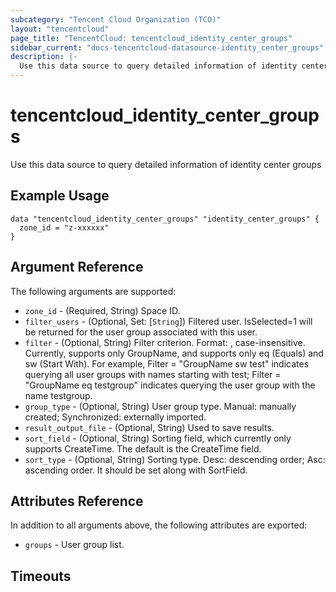 ```yaml
---
subcategory: "Tencent Cloud Organization (TCO)"
layout: "tencentcloud"
page_title: "TencentCloud: tencentcloud_identity_center_groups"
sidebar_current: "docs-tencentcloud-datasource-identity_center_groups"
description: |-
  Use this data source to query detailed information of identity center groups
---
```


# tencentcloud_identity_center_groups

Use this data source to query detailed information of identity center groups

## Example Usage

```hcl
data "tencentcloud_identity_center_groups" "identity_center_groups" {
  zone_id = "z-xxxxxx"
}
```

## Argument Reference

The following arguments are supported:

* `zone_id` - (Required, String) Space ID.
* `filter_users` - (Optional, Set: [`String`]) Filtered user. IsSelected=1 will be returned for the user group associated with this user.
* `filter` - (Optional, String) Filter criterion. Format: <Attribute> <Operator> <Value>, case-insensitive. Currently, <Attribute> supports only GroupName, and <Operator> supports only eq (Equals) and sw (Start With). For example, Filter = "GroupName sw test" indicates querying all user groups with names starting with test; Filter = "GroupName eq testgroup" indicates querying the user group with the name testgroup.
* `group_type` - (Optional, String) User group type. Manual: manually created; Synchronized: externally imported.
* `result_output_file` - (Optional, String) Used to save results.
* `sort_field` - (Optional, String) Sorting field, which currently only supports CreateTime. The default is the CreateTime field.
* `sort_type` - (Optional, String) Sorting type. Desc: descending order; Asc: ascending order. It should be set along with SortField.

## Attributes Reference

In addition to all arguments above, the following attributes are exported:

* `groups` - User group list.


## Timeouts

<no value>


